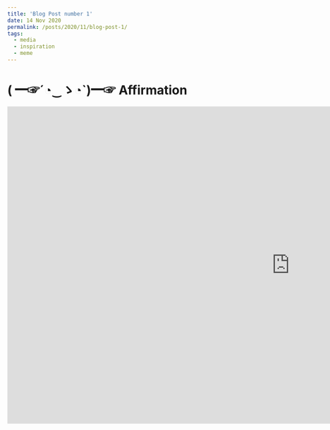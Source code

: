 ```yaml
---
title: 'Blog Post number 1'
date: 14 Nov 2020
permalink: /posts/2020/11/blog-post-1/
tags:
  - media
  - inspiration
  - meme
---
```


<h1> ( ━☞´◔‿ゝ◔`)━☞ Affirmation </h1> 
  <iframe width="1280" height="720" src="https://www.youtube.com/embed/MCT80HJWQ2A" frameborder="0" allow="accelerometer; autoplay; clipboard-write; encrypted-media; gyroscope; picture-in-picture" allowfullscreen></iframe>

<div>
